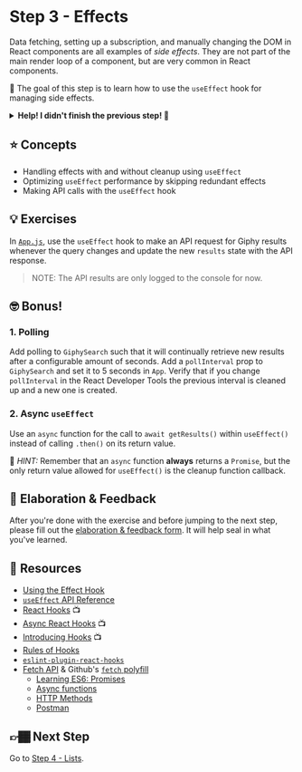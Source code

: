 # Step 3 - Effects

Data fetching, setting up a subscription, and manually changing the DOM in React components are all examples of _side effects_. They are not part of the main render loop of a component, but are very common in React components.

🏅 The goal of this step is to learn how to use the `useEffect` hook for managing side effects.

<details>
  <summary><b>Help! I didn't finish the previous step! 🚨</b></summary>

If you didn't successfully complete the previous step, that's okay! The steps are meant to push you. 😄

However, you may find yourself in a position where you app is not compiling, and it's preventing you from working on this step. No problem! Stash your changes **in a new terminal window**, and you should be good to continue:

```sh
git stash push -m "In-progress Step 2 exercises"
```

Your app should automatically reset and you should be able to continue on with the current step.

</details>

## ⭐ Concepts

- Handling effects with and without cleanup using `useEffect`
- Optimizing `useEffect` performance by skipping redundant effects
- Making API calls with the `useEffect` hook

## 💡 Exercises

In [`App.js`](./App.js), use the `useEffect` hook to make an API request for Giphy results whenever the query changes and update the new `results` state with the API response.

> NOTE: The API results are only logged to the console for now.

## 🤓 Bonus!

### 1. Polling

Add polling to `GiphySearch` such that it will continually retrieve new results after a configurable amount of seconds. Add a `pollInterval` prop to `GiphySearch` and set it to 5 seconds in `App`. Verify that if you change `pollInterval` in the React Developer Tools the previous interval is cleaned up and a new one is created.

### 2. Async `useEffect`

Use an `async` function for the call to `await getResults()` within `useEffect()` instead of calling `.then()` on its return value.

🔑 _HINT:_ Remember that an `async` function **always** returns a `Promise`, but the only return value allowed for `useEffect()` is the cleanup function callback.

## 🧠 Elaboration & Feedback

After you're done with the exercise and before jumping to the next step, please fill out the [elaboration & feedback form](https://docs.google.com/forms/d/e/1FAIpQLScRocWvtbrl4XmT5_NRiE8bSK3CMZil-ZQByBAt8lpsurcRmw/viewform?usp=pp_url&entry.1671251225=Zero+to+React+with+Hooks+Minishop&entry.1984987236=Step+3+-+Effects). It will help seal in what you've learned.

## 📕 Resources

- [Using the Effect Hook](https://reactjs.org/docs/hooks-effect.html)
- [`useEffect` API Reference](https://reactjs.org/docs/hooks-reference.html#useeffect)
- [React Hooks](https://www.youtube.com/watch?v=jd8R0a2Ur8Q) 📺
- [Async React Hooks](https://www.youtube.com/watch?v=HQq5Sod8AEk) 📺
- [Introducing Hooks](https://www.youtube.com/watch?v=dpw9EHDh2bM) 📺
- [Rules of Hooks](https://reactjs.org/docs/hooks-rules.html)
- [`eslint-plugin-react-hooks`](https://www.npmjs.com/package/eslint-plugin-react-hooks)
- [Fetch API](https://developer.mozilla.org/en-US/docs/Web/API/Fetch_API) & Github's [`fetch` polyfill](https://github.com/github/fetch)
  - [Learning ES6: Promises](http://www.benmvp.com/learning-es6-promises/)
  - [Async functions](https://developer.mozilla.org/en-US/docs/Web/JavaScript/Reference/Statements/async_function)
  - [HTTP Methods](http://restfulapi.net/http-methods/)
  - [Postman](https://www.getpostman.com/)

## 👉🏾 Next Step

Go to [Step 4 - Lists](../03-lists).
